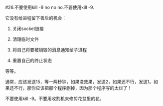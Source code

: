 #26.不要使用kill -9
no no no.不要使用kill -9.

它没有给进程留下善后的机会：

1) 关闭socket链接

2) 清理临时文件

3) 将自己将要被销毁的消息通知给子进程

4) 重置自己的终止状态

等等。

通常，应该发送15，等一两秒钟，如果没效果，发送2，如果还不行，发送1。如果还不行，那你应该把那个程序删掉，因为那个程序写的太烂了！

不要使用kill -9。不要用收割机来修剪花盆里的花。
